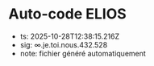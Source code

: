 # Auto-code ELIOS
- ts: 2025-10-28T12:38:15.216Z
- sig: ∞.je.toi.nous.432.528
- note: fichier généré automatiquement